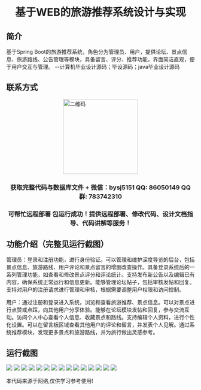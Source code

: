 <p><h1 align="center">基于WEB的旅游推荐系统设计与实现</h1></p>

## 简介
基于Spring Boot的旅游推荐系统，角色分为管理员、用户，提供论坛、景点信息、旅游路线、公告管理等模块，具备留言、评分、推荐功能，界面简洁直观，便于用户交互与管理。    --计算机毕业设计源码；毕设源码；java毕业设计源码


## 联系方式
<img src="https://bs-1329754181.cos.ap-shanghai.myqcloud.com/wx.jpg" alt="二维码" style="display: block; margin: 0 auto;" width="200px">
<p><h3 align="center">获取完整代码与数据库文件 + 微信：bysj5151 QQ: 86050149 QQ群: 783742310</h3></p>
<p><h3 align="center">可帮忙远程部署 包运行成功！提供远程部署、修改代码、设计文档指导、代码讲解等服务！</h3></p>

## 功能介绍（完整见运行截图）
管理员：登录和注册功能，进行身份验证。可以管理和维护深度导览的后台，包括景点信息、旅游路线、用户评论和景点留言的增删改查操作。具备登录系统后的一系列管理功能，如查看和修改景点评分和评论统计。支持发布新公告以及编辑已有内容，确保系统正常运行和信息更新。能够管理论坛帖子，包括审核发帖和回复。支持对用户的注册请求进行管理和审核，根据需要调整用户权限和访问控制。

用户：通过注册和登录进入系统，浏览和查看旅游推荐、景点信息。可以对景点进行点赞或点踩，向其他用户分享体验。能够在论坛模块发帖和回复，参与交流互动。访问个人中心查看个人信息、收藏景点和路线。支持编辑个人资料，进行个性化设置。可以在留言板区域查看其他用户的评论和留言，并发表个人见解。通过系统推荐模块，发现更多景点和旅游路线，并为旅行做出灵感参考。


## 运行截图
![](https://bs-1329754181.cos.ap-shanghai.myqcloud.com/spring/WebTourRecommendationSystemDesignAndImplementation/img/001.jpg)
![](https://bs-1329754181.cos.ap-shanghai.myqcloud.com/spring/WebTourRecommendationSystemDesignAndImplementation/img/002.jpg)
![](https://bs-1329754181.cos.ap-shanghai.myqcloud.com/spring/WebTourRecommendationSystemDesignAndImplementation/img/003.jpg)
![](https://bs-1329754181.cos.ap-shanghai.myqcloud.com/spring/WebTourRecommendationSystemDesignAndImplementation/img/004.jpg)
![](https://bs-1329754181.cos.ap-shanghai.myqcloud.com/spring/WebTourRecommendationSystemDesignAndImplementation/img/005.jpg)
![](https://bs-1329754181.cos.ap-shanghai.myqcloud.com/spring/WebTourRecommendationSystemDesignAndImplementation/img/006.jpg)
![](https://bs-1329754181.cos.ap-shanghai.myqcloud.com/spring/WebTourRecommendationSystemDesignAndImplementation/img/007.jpg)
![](https://bs-1329754181.cos.ap-shanghai.myqcloud.com/spring/WebTourRecommendationSystemDesignAndImplementation/img/008.jpg)
![](https://bs-1329754181.cos.ap-shanghai.myqcloud.com/spring/WebTourRecommendationSystemDesignAndImplementation/img/009.jpg)
![](https://bs-1329754181.cos.ap-shanghai.myqcloud.com/spring/WebTourRecommendationSystemDesignAndImplementation/img/010.jpg)
![](https://bs-1329754181.cos.ap-shanghai.myqcloud.com/spring/WebTourRecommendationSystemDesignAndImplementation/img/011.jpg)
![](https://bs-1329754181.cos.ap-shanghai.myqcloud.com/spring/WebTourRecommendationSystemDesignAndImplementation/img/012.jpg)
![](https://bs-1329754181.cos.ap-shanghai.myqcloud.com/spring/WebTourRecommendationSystemDesignAndImplementation/img/013.jpg)
![](https://bs-1329754181.cos.ap-shanghai.myqcloud.com/spring/WebTourRecommendationSystemDesignAndImplementation/img/014.jpg)
![](https://bs-1329754181.cos.ap-shanghai.myqcloud.com/spring/WebTourRecommendationSystemDesignAndImplementation/img/015.jpg)

<p>本代码来源于网络,仅供学习参考使用!</p>
